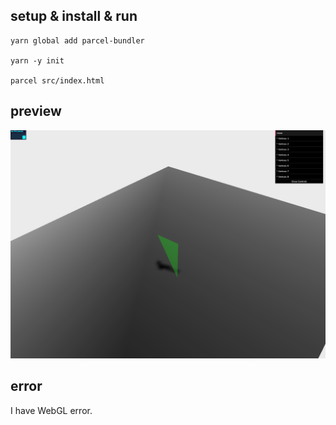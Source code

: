 ## setup & install & run

```
yarn global add parcel-bundler

yarn -y init

parcel src/index.html
```

## preview

![preview](document/screenshot.png)

## error

I have WebGL error.
